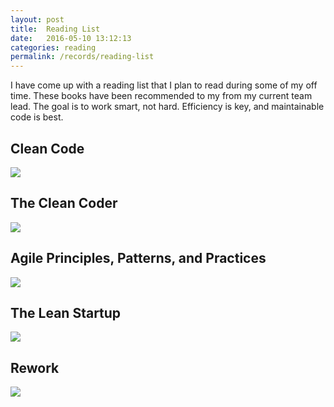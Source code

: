 ```yaml
---
layout: post
title:  Reading List
date:   2016-05-10 13:12:13
categories: reading
permalink: /records/reading-list
---
```


I have come up with a reading list that I plan to read during some of my off time. These books have been recommended to my from my current team lead. The goal is to work smart, not hard. Efficiency is key, and maintainable code is best.

## Clean Code
![](http://ecx.images-amazon.com/images/I/51oXyW8WQwL._SX387_BO1,204,203,200_.jpg)

## The Clean Coder
![](http://ecx.images-amazon.com/images/I/512NzCU0wfL._SX383_BO1,204,203,200_.jpg)

## Agile Principles, Patterns, and Practices
![](http://ecx.images-amazon.com/images/I/51rdbk2iTQL._SX372_BO1,204,203,200_.jpg)

## The Lean Startup
![](http://ecx.images-amazon.com/images/I/51vN15YCJyL.jpg)

## Rework
![](http://ecx.images-amazon.com/images/I/419F9j3GqxL._SL500_.jpg)
